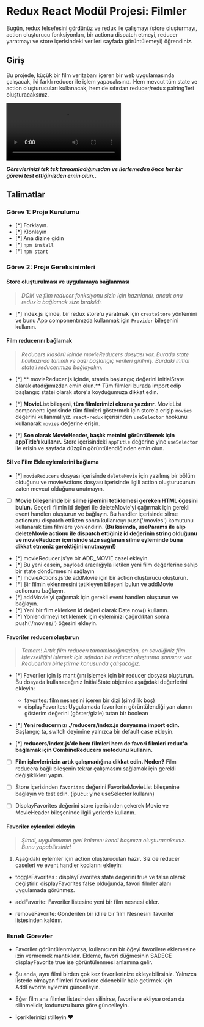 # Redux React Modül Projesi: Filmler

Bugün, redux felsefesini gördünüz ve redux ile çalışmayı (store oluşturmayı, action oluşturucu fonksiyonları, bir actionu dispatch etmeyi, reducer yaratmayı ve store içerisindeki verileri sayfada görüntülemeyi) öğrendiniz.

## Giriş

Bu projede, küçük bir film veritabanı içeren bir web uygulamasında çalışacak, iki farklı reducer ile işlem yapacaksınız. Hem mevcut tüm state ve action oluşturucuları kullanacak, hem de sıfırdan reducer/redux pairing'leri oluşturacaksınız.

![Film DB örneği](proje-demo.mov)

**_Görevlerinizi tek tek tamamladığınızdan ve ilerlemeden önce her bir görevi test ettiğinizden emin olun.._**

## Talimatlar

### Görev 1: Proje Kurulumu

- [*] Forklayın.
- [*] Klonlayın
- [*] Ana dizine gidin
- [*] `npm install`
- [*] `npm start`

### Görev 2: Proje Gereksinimleri

#### Store oluşturulması ve uygulamaya bağlanması

> _DOM ve film reducer fonksiyonu sizin için hazırlandı, ancak onu redux'a bağlamak size bırakıldı._

- [*] index.js içinde, bir redux store'u yaratmak için `createStore` yöntemini ve bunu App componentınızda kullanmak için `Provider` bileşenini kullanın.

#### Film reducerını bağlamak

> _Reducers klasörü içinde movieReducers dosyası var. Burada state halihazırda tanımlı ve bazı başlangıç verileri girilmiş. Burdaki initial state'i reducerımıza bağlayalım._

- [*] ** movieReducer.js içinde, statein başlangıç değerini initialState olarak atadığımızdan emin olun.** Tüm filmleri burada import edip başlangıç statei olarak store'a koyduğumuza dikkat edin.

- [*] **MovieList bileşeni, tüm filmlerimizi ekrana yazdırır.**
  MovieList componentı içerisinde tüm filmleri göstermek için store'a erişip `movies` değerini kullanmalıyız. `react-redux` içerisinden `useSelector` hookunu kullanarak `movies` değerine erişin.

- [*] **Son olarak MovieHeader, başlık metnini görüntülemek için appTitle'ı kullanır.** Store içerisindeki `appTitle` değerine yine `useSelector` ile erişin ve sayfada düzgün görüntülendiğinden emin olun.

#### Sil ve Film Ekle eylemlerini bağlama

- [*] `movieReducers` dosyası içerisinde `deleteMovie` için yazılmış bir bölüm olduğunu ve movieActions dosyası içerisinde ilgili action oluşturucunun zaten mevcut olduğunu unutmayın.

- [ ] **Movie bileşeninde bir silme işlemini tetiklemesi gereken HTML öğesini bulun.** Geçerli filmin id değeri ile deleteMovie'yi çağırmak için gerekli event handlerı oluşturun ve bağlayın. Bu handler içerisinde silme actionunu dispatch ettikten sonra kullanıcıyı push('/movies') komutunu kullanarak tüm filmlere yönlendirin. **(Bu kısımda, useParams ile alıp deleteMovie actionu ile dispatch ettiğiniz id değerinin string olduğunu ve movieReducer içerisinde size sağlanan silme eyleminde buna dikkat etmeniz gerektiğini unutmayın!)**

- [*] movieReducer.js'ye bir ADD_MOVIE casei ekleyin.
- [*] Bu yeni casein, payload aracılığıyla iletilen yeni film değerlerine sahip bir state döndürmesini sağlayın
- [*] movieActions.js'de addMovie için bir action oluşturucu oluşturun.
- [*] Bir filmin eklenmesini tetikleyen bileşeni bulun ve addMovie actionunu bağlayın.
- [*] addMovie'yi çağırmak için gerekli event handlerı oluşturun ve bağlayın.
- [*] Yeni bir film eklerken id değeri olarak Date.now() kullanın.
- [*] Yönlendirmeyi tetiklemek için eyleminizi çağırdıktan sonra push('/movies/') öğesini ekleyin.

#### Favoriler reducerı oluşturun

> _Tamam! Artık film reducerı tamamladığınızdan, en sevdiğiniz film işlevselliğini işlemek için sıfırdan bir reducer oluşturma şansınız var. Reducerları birleştirme konusunda çalışacağız._

- [*] Favoriler için iş mantığını işlemek için bir reducer dosyası oluşturun. Bu dosyada kullanacağınız InitialState objenize aşağıdaki değerlerini ekleyin:

  - favorites: film nesnesini içeren bir dizi (şimdilik boş)
  - displayFavorites: Uygulamada favorilerin görüntülendiği yan alanın gösterim değerini (göster/gizle) tutan bir boolean

- [*] **Yeni reducerınızı ./reducers/index.js dosyasına import edin.** Başlangıç ta, switch deyimine yalnızca bir default case ekleyin.

- [*] **reducers/index.js'de hem filmleri hem de favori filmleri redux'a bağlamak için CombineReducers metodunu kullanın.**

- [ ] **Film işlevlerinizin artık çalışmadığına dikkat edin. Neden?** Film reducera bağlı bileşenin tekrar çalışmasını sağlamak için gerekli değişiklikleri yapın.

- [ ] Store içerisinden `favorites` değerini FavoriteMovieList bileşenine bağlayın ve test edin. (ipucu: yine useSelector kullanın)

- [ ] DisplayFavorites değerini store içerisinden çekerek Movie ve MovieHeader bileşeninde ilgili yerlerde kullanın.

#### Favoriler eylemleri ekleyin

> _Şimdi, uygulamanın geri kalanını kendi başınıza oluşturacaksınız. Bunu yapabilirsiniz!_

1. Aşağıdaki eylemler için action oluşturucuları hazır. Siz de reducer caseleri ve event handler kodlarını ekleyin:

- toggleFavorites : displayFavorites state değerini true ve false olarak değiştirir. displayFavorites false olduğunda, favori filmler alanı uygulamada görünmez.

- addFavorite: Favoriler listesine yeni bir film nesnesi ekler.
- removeFavorite: Gönderilen bir id ile bir film Nesnesini favoriler listesinden kaldırır.

### Esnek Görevler

- Favoriler görüntülenmiyorsa, kullanıcının bir öğeyi favorilere eklemesine izin vermemek mantıklıdır. Ekleme, favori düğmesinin SADECE displayFavorite true ise görüntülenmesi anlamına gelir.

- Şu anda, aynı filmi birden çok kez favorilerinize ekleyebilirsiniz. Yalnızca listede olmayan filmleri favorilere eklenebilir hale getirmek için AddFavorite eylemini güncelleyin.

- Eğer film ana filmler listesinden silinirse, favorilere ekliyse ordan da silinmelidir, kodunuzu buna göre güncelleyin.

- İçeriklerinizi stilleyin ❤️
